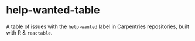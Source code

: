 # help-wanted-table
A table of issues with the `help-wanted` label in Carpentries repositories, built with R & `reactable`.
